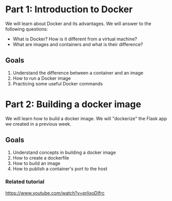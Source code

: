 # Part 1: Introduction to Docker

We will learn about Docker and its advantages. We will answer to the following questions:
- What is Docker? How is it different from a virtual machine?
- What are images and containers and what is their difference?

## Goals

1. Understand the difference between a container and an image
2. How to run a Docker image
3. Practicing some useful Docker commands

# Part 2: Building a docker image

We will learn how to build a docker image. We will "dockerize" the Flask app we created in a previous week.

## Goals

1. Understand concepts in building a docker image
2. How to create a dockerfile
3. How to build an image
4. How to publish a container's port to the host

### Related tutorial

https://www.youtube.com/watch?v=prlixoDIfrc
